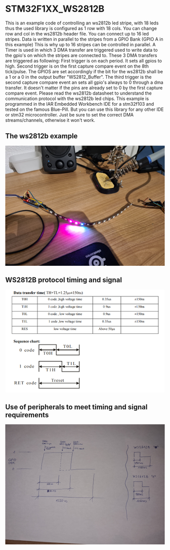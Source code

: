 # STM32F1XX_WS2812B

This is an example code of controlling an ws2812b led stripe, 
with 18 leds thus the used library is configured as 1 row with 18
cols. You can change row and col in the ws2812b header file.
You can connect up to 16 led stripes. Data is written in
parallel to the stripes from a GPIO Bank (GPIO A in this example)
This is why up to 16 stripes can be controlled in parallel.
A Timer is used in which 3 DMA transfer are triggered used to 
write data to the gpio's on which the stripes are connected to.
These 3 DMA transfers are triggered as following:
First trigger is on each period. It sets all gpios to high.
Second trigger is on the first capture compare event on the 8th
tick/pulse. The GPIOS are set accordingly if the bit for the
ws2812b shall be a 1 or a 0 in the output buffer "WS2812_Buffer". 
The third trigger is the second capture compare event an sets
all gpio's always to 0 through a dma transfer. It doesn't matter
if the pins are already set to 0 by the first capture compare
event.
Please read the ws2812b datasheet to understand the communication
protocol with the ws2812b led chips.
This example is programmed in the IAR Embedded Workbench IDE for
a stm32f103 and tested on the famous Blue-Pill. 
But you can use this library for any other IDE or stm32 
microcontroller. Just be sure to set the correct DMA
streams/channels, otherwise it won't work.
    
<html>
<body>

<h2>The ws2812b example</h2>
<img src="https://github.com/nicokorn/STM32F1XX_WS2812B/blob/main/docs/20210504_182221.jpg" alt="st32f1xx_ws2812b1">
<h2>WS2812B protocol timing and signal</h2>
<img src="https://github.com/nicokorn/STM32F1XX_WS2812B/blob/main/docs/WS2812B_Protocol_1.PNG" alt="st32f1xx_ws2812b2">
<h2>Use of peripherals to meet timing and signal requirements</h2>
<img src="https://github.com/nicokorn/STM32F1XX_WS2812B/blob/main/docs/WS2812B_Protocol_2.jpg" alt="st32f1xx_ws2812b3">

</body>
</html>
